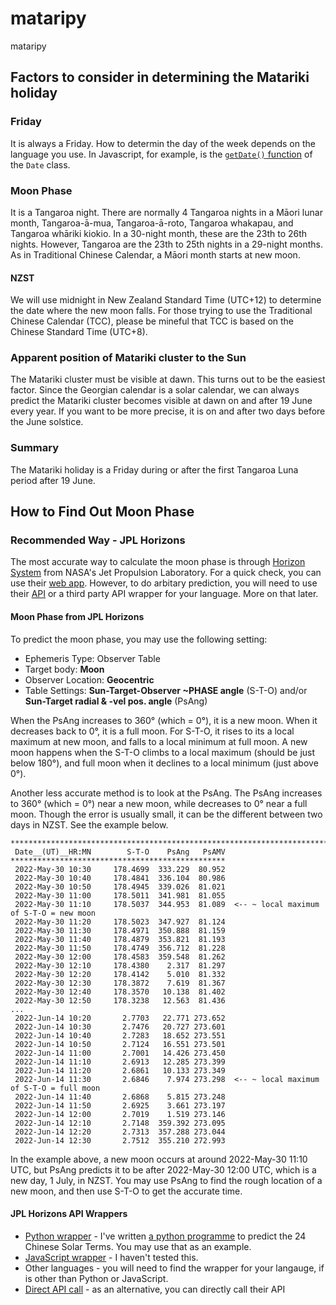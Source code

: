 # mataripy
mataripy

## Factors to consider in determining the Matariki holiday
### Friday
It is always a Friday. How to determin the day of the week depends on the language you use. In Javascript, for example, is the [`getDate()` function](https://developer.mozilla.org/en-US/docs/Web/JavaScript/Reference/Global_Objects/Date/getDay) of the `Date` class. 
### Moon Phase
It is a Tangaroa night. There are normally 4 Tangaroa nights in a Māori lunar month, Tangaroa-ā-mua, Tangaroa-ā-roto, Tangaroa whakapau, and Tangaroa whāriki kiokio. In a 30-night month, these are the 23th to 26th nights. However, Tangaroa are the 23th to 25th nights in a 29-night months. As in Traditional Chinese Calendar, a Māori month starts at new moon.
#### NZST 
We will use midnight in New Zealand Standard Time (UTC+12) to determine the date where the new moon falls. For those trying to use the Traditional Chinese Calendar (TCC), please be mineful that TCC is based on the Chinese Standard Time (UTC+8).
### Apparent position of Matariki cluster to the Sun
The Matariki cluster must be visible at dawn. This turns out to be the easiest factor. Since the Georgian calendar is a solar calendar, we can always predict the Matariki cluster becomes visible at dawn on and after 19 June every year.
If you want to be more precise, it is on and after two days before the June solstice.
### Summary
The Matariki holiday is a Friday during or after the first Tangaroa Luna period after 19 June.
## How to Find Out Moon Phase
### Recommended Way - JPL Horizons
The most accurate way to calculate the moon phase is through [Horizon System](https://ssd.jpl.nasa.gov/horizons/) from NASA's Jet Propulsion Laboratory. For a quick check, you can use their [web app](https://ssd.jpl.nasa.gov/horizons/app.html). However, to do arbitary prediction, you will need to use their [API](https://ssd-api.jpl.nasa.gov/doc/horizons.html) or a third party API wrapper for your language. More on that later.
#### Moon Phase from JPL Horizons
To predict the moon phase, you may use the following setting:
* Ephemeris Type: Observer Table
* Target body: **Moon**
* Observer Location: **Geocentric**
* Table Settings: **Sun-Target-Observer ~PHASE angle** (S-T-O) and/or **Sun-Target radial & -vel pos. angle** (PsAng)

When the PsAng increases to 360° (which = 0°), it is a new moon. When it decreases back to 0°, it is a full moon.
For S-T-O, it rises to its a local maximum at new moon, and falls to a local minimum at full moon.
A new moon happens when the S-T-O climbs to a local maximum (should be just below 180°), and full moon when it declines to a local minimum (just above 0°).

Another less accurate method is to look at the PsAng. The PsAng increases to 360° (which = 0°) near a new moon, while decreases to 0° near a full moon. Though the error is usually small, it can be the different between two days in NZST. See the example below.
```
*******************************************************************************
 Date__(UT)__HR:MN        S-T-O    PsAng   PsAMV
************************************************
 2022-May-30 10:30     178.4699  333.229  80.952
 2022-May-30 10:40     178.4841  336.104  80.986
 2022-May-30 10:50     178.4945  339.026  81.021
 2022-May-30 11:00     178.5011  341.981  81.055
 2022-May-30 11:10     178.5037  344.953  81.089  <-- ~ local maximum of S-T-O = new moon
 2022-May-30 11:20     178.5023  347.927  81.124
 2022-May-30 11:30     178.4971  350.888  81.159
 2022-May-30 11:40     178.4879  353.821  81.193
 2022-May-30 11:50     178.4749  356.712  81.228
 2022-May-30 12:00     178.4583  359.548  81.262
 2022-May-30 12:10     178.4380    2.317  81.297
 2022-May-30 12:20     178.4142    5.010  81.332
 2022-May-30 12:30     178.3872    7.619  81.367
 2022-May-30 12:40     178.3570   10.138  81.402
 2022-May-30 12:50     178.3238   12.563  81.436
...
 2022-Jun-14 10:20       2.7703   22.771 273.652
 2022-Jun-14 10:30       2.7476   20.727 273.601
 2022-Jun-14 10:40       2.7283   18.652 273.551
 2022-Jun-14 10:50       2.7124   16.551 273.501
 2022-Jun-14 11:00       2.7001   14.426 273.450
 2022-Jun-14 11:10       2.6913   12.285 273.399
 2022-Jun-14 11:20       2.6861   10.133 273.349
 2022-Jun-14 11:30       2.6846    7.974 273.298  <-- ~ local maximum of S-T-O = full moon
 2022-Jun-14 11:40       2.6868    5.815 273.248
 2022-Jun-14 11:50       2.6925    3.661 273.197
 2022-Jun-14 12:00       2.7019    1.519 273.146
 2022-Jun-14 12:10       2.7148  359.392 273.095
 2022-Jun-14 12:20       2.7313  357.288 273.044
 2022-Jun-14 12:30       2.7512  355.210 272.993
```
In the example above, a new moon occurs at around 2022-May-30 11:10 UTC, but PsAng predicts it to be after 2022-May-30 12:00 UTC, which is a new day, 1 July, in NZST. You may use PsAng to find the rough location of a new moon, and then use S-T-O to get the accurate time.
#### JPL Horizons API Wrappers
* [Python wrapper](https://astroquery.readthedocs.io/en/latest/jplhorizons/jplhorizons.html) - I've written [a python programme](https://github.com/kumkee/solarterms) to predict the 24 Chinese Solar Terms. You may use that as an example.
* [JavaScript wrapper](https://github.com/zachfejes/js-horizons) - I haven't tested this.
* Other languages - you will need to find the wrapper for your langauge, if is other than Python or JavaScript. 
* [Direct API call](https://ssd-api.jpl.nasa.gov/doc/horizons.html) - as an alternative, you can directly call their API
